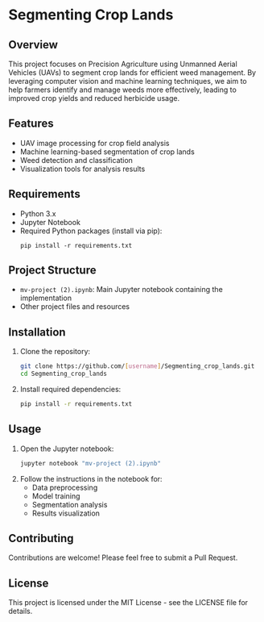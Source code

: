 # Segmenting Crop Lands

## Overview
This project focuses on Precision Agriculture using Unmanned Aerial Vehicles (UAVs) to segment crop lands for efficient weed management. By leveraging computer vision and machine learning techniques, we aim to help farmers identify and manage weeds more effectively, leading to improved crop yields and reduced herbicide usage.

## Features
- UAV image processing for crop field analysis
- Machine learning-based segmentation of crop lands
- Weed detection and classification
- Visualization tools for analysis results

## Requirements
- Python 3.x
- Jupyter Notebook
- Required Python packages (install via pip):
  ```
  pip install -r requirements.txt
  ```

## Project Structure
- `mv-project (2).ipynb`: Main Jupyter notebook containing the implementation
- Other project files and resources

## Installation
1. Clone the repository:
   ```bash
   git clone https://github.com/[username]/Segmenting_crop_lands.git
   cd Segmenting_crop_lands
   ```

2. Install required dependencies:
   ```bash
   pip install -r requirements.txt
   ```

## Usage
1. Open the Jupyter notebook:
   ```bash
   jupyter notebook "mv-project (2).ipynb"
   ```
2. Follow the instructions in the notebook for:
   - Data preprocessing
   - Model training
   - Segmentation analysis
   - Results visualization

## Contributing
Contributions are welcome! Please feel free to submit a Pull Request.

## License
This project is licensed under the MIT License - see the LICENSE file for details.



